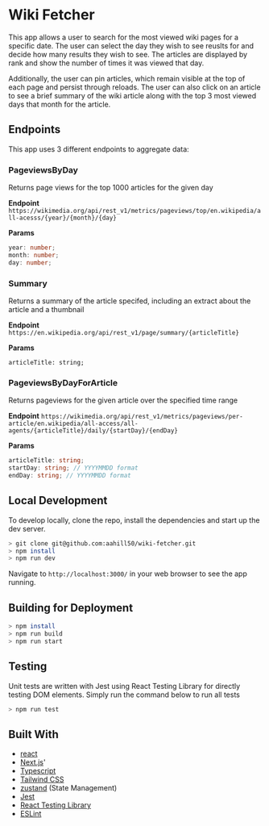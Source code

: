 # Wiki Fetcher

This app allows a user to search for the most viewed wiki pages for a specific date. The user can select the day they wish to see reuslts for and decide how many results they wish to see. The articles are displayed by rank and show the number of times it was viewed that day.

Additionally, the user can pin articles, which remain visible at the top of each page and persist through reloads. The user can also click on an article to see a brief summary of the wiki article along with the top 3 most viewed days that month for the article.

## Endpoints

This app uses 3 different endpoints to aggregate data:

### PageviewsByDay

Returns page views for the top 1000 articles for the given day

**Endpoint**
`https://wikimedia.org/api/rest_v1/metrics/pageviews/top/en.wikipedia/all-acesss/{year}/{month}/{day}`

**Params**

```ts
year: number;
month: number;
day: number;
```

### Summary

Returns a summary of the article specifed, including an extract about the article and a thumbnail

**Endpoint**
`https://en.wikipedia.org/api/rest_v1/page/summary/{articleTitle}`

**Params**

```
articleTitle: string;
```

### PageviewsByDayForArticle

Returns pageviews for the given article over the specified time range

**Endpoint**
`https://wikimedia.org/api/rest_v1/metrics/pageviews/per-article/en.wikipedia/all-access/all-agents/{articleTitle}/daily/{startDay}/{endDay}`

**Params**

```ts
articleTitle: string;
startDay: string; // YYYYMMDD format
endDay: string; // YYYYMMDD format
```

## Local Development

To develop locally, clone the repo, install the dependencies and start up the dev server.

```bash
> git clone git@github.com:aahill50/wiki-fetcher.git
> npm install
> npm run dev
```

Navigate to `http://localhost:3000/` in your web browser to see the app running.

## Building for Deployment

```bash
> npm install
> npm run build
> npm run start
```

## Testing

Unit tests are written with Jest using React Testing Library for directly testing DOM elements. Simply run the command below to run all tests

```bash
> npm run test
```

## Built With

-   [react](https://react.dev/reference/react)
-   [Next.js](https://nextjs.org/docs)'
-   [Typescript](https://www.typescriptlang.org/docs/)
-   [Tailwind CSS](https://tailwindcss.com/docs/)
-   [zustand](https://github.com/pmndrs/zustand#readme) (State Management)
-   [Jest](https://jestjs.io/docs/api)
-   [React Testing Library](https://testing-library.com/docs/react-testing-library/intro/)
-   [ESLint](https://eslint.org/docs/latest/)

